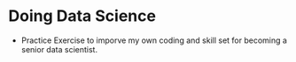 Doing Data Science
==================
* Practice Exercise to imporve my own coding and skill set for becoming a senior data scientist.
